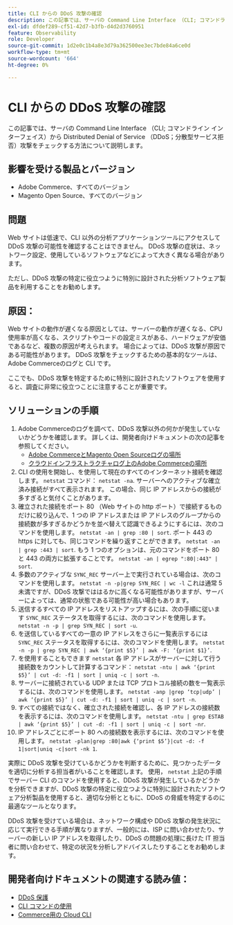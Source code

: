 ```yaml
---
title: CLI からの DDoS 攻撃の確認
description: この記事では、サーバの Command Line Interface （CLI; コマンドライン インターフェイス）から Distributed Denial of Service （DDoS；分散型サービス拒否）攻撃をチェックする方法について説明します。
exl-id: dfdef289-cf51-42d7-b3fb-d4d2d3760951
feature: Observability
role: Developer
source-git-commit: 1d2e0c1b4a8e3d79a362500ee3ec7bde84a6ce0d
workflow-type: tm+mt
source-wordcount: '664'
ht-degree: 0%

---
```


# CLI からの DDoS 攻撃の確認

この記事では、サーバの Command Line Interface （CLI; コマンドライン インターフェイス）から Distributed Denial of Service （DDoS；分散型サービス拒否）攻撃をチェックする方法について説明します。

## 影響を受ける製品とバージョン

* Adobe Commerce、すべてのバージョン
* Magento Open Source、すべてのバージョン

## 問題

Web サイトは低速で、CLI 以外の分析アプリケーションツールにアクセスして DDoS 攻撃の可能性を確認することはできません。 DDoS 攻撃の症状は、ネットワーク設定、使用しているソフトウェアなどによって大きく異なる場合があります。

ただし、DDoS 攻撃の特定に役立つように特別に設計された分析ソフトウェア製品を利用することをお勧めします。

## 原因：

Web サイトの動作が遅くなる原因としては、サーバーの動作が遅くなる、CPU 使用率が高くなる、スクリプトやコードの設定ミスがある、ハードウェアが安価であるなど、複数の原因が考えられます。 場合によっては、DDoS 攻撃が原因である可能性があります。 DDoS 攻撃をチェックするための基本的なツールは、Adobe Commerceのログと CLI です。

ここでも、DDoS 攻撃を特定するために特別に設計されたソフトウェアを使用すると、調査に非常に役立つことに注意することが重要です。

## ソリューションの手順

1. Adobe Commerceのログを調べて、DDoS 攻撃以外の何かが発生していないかどうかを確認します。 詳しくは、開発者向けドキュメントの次の記事を参照してください。
   * [Adobe CommerceとMagento Open Sourceログの場所](https://devdocs.magento.com/guides/v2.3/config-guide/cli/logging.html)
   * [クラウドインフラストラクチャログ上のAdobe Commerceの場所](https://devdocs.magento.com/guides/v2.3/cloud/trouble/environments-logs.html)
1. CLI の使用を開始し、を使用して現在のすべてのインターネット接続を確認します。 `netstat` コマンド： `netstat -na`. サーバーへのアクティブな確立済み接続がすべて表示されます。 この場合、同じ IP アドレスからの接続が多すぎると気付くことがあります。
1. 確立された接続をポート 80 （Web サイトの http ポート）で接続するものだけに絞り込んで、1 つの IP アドレスまたは IP アドレスのグループからの接続数が多すぎるかどうかを並べ替えて認識できるようにするには、次のコマンドを使用します。 `netstat -an | grep :80 | sort`. ポート 443 の https に対しても、同じコマンドを繰り返すことができます。 `netstat -an | grep :443 | sort`. もう 1 つのオプションは、元のコマンドをポート 80 と 443 の両方に拡張することです。 `netstat -an | egrep ":80|:443" | sort`.
1. 多数のアクティブな `SYNC_REC` サーバー上で実行されている場合は、次のコマンドを使用します。     `netstat -n -p|grep SYN_REC | wc -l`     これは通常 5 未満ですが、DDoS 攻撃でははるかに高くなる可能性がありますが、サーバーによっては、通常の状態である可能性が高い場合もあります。
1. 送信するすべての IP アドレスをリストアップするには、次の手順に従います `SYNC_REC` ステータスを取得するには、次のコマンドを使用します。 `netstat -n -p | grep SYN_REC | sort -u`.
1. を送信しているすべての一意の IP アドレスをさらに一覧表示するには `SYNC_REC` ステータスを取得するには、次のコマンドを使用します。 `netstat -n -p | grep SYN_REC | awk ‘{print $5}’ | awk -F: ‘{print $1}’`.
1. を使用することもできます `netstat` 各 IP アドレスがサーバーに対して行う接続数をカウントして計算するコマンド： `netstat -ntu | awk ‘{print $5}’ | cut -d: -f1 | sort | uniq -c | sort -n`.
1. サーバーに接続されている UDP または TCP プロトコル接続の数を一覧表示するには、次のコマンドを使用します。 `netstat -anp |grep ‘tcp|udp’ | awk ‘{print $5}’ | cut -d: -f1 | sort | uniq -c | sort -n`.
1. すべての接続ではなく、確立された接続を確認し、各 IP アドレスの接続数を表示するには、次のコマンドを使用します。 `netstat -ntu | grep ESTAB | awk ‘{print $5}’ | cut -d: -f1 | sort | uniq -c | sort -nr`.
1. IP アドレスごとにポート 80 への接続数を表示するには、次のコマンドを使用します。 `netstat -plan|grep :80|awk {‘print $5’}|cut -d: -f 1|sort|uniq -c|sort -nk 1`.

実際に DDoS 攻撃を受けているかどうかを判断するために、見つかったデータを適切に分析する担当者がいることを確認します。 使用， `netstat` 上記の手順でサーバー CLI のコマンドを使用すると、DDoS 攻撃が発生しているかどうかを分析できますが、DDoS 攻撃の特定に役立つように特別に設計されたソフトウェア分析製品を使用すると、適切な分析とともに、DDoS の脅威を特定するのに最適なツールとなります。

DDoS 攻撃を受けている場合は、ネットワーク構成や DDoS 攻撃の発生状況に応じて実行できる手順が異なりますが、一般的には、ISP に問い合わせたり、サーバーの新しい IP アドレスを取得したり、DDoS の問題の処理に長けた IT 担当者に問い合わせて、特定の状況を分析しアドバイスしたりすることをお勧めします。

## 開発者向けドキュメントの関連する読み値：

* [DDoS 保護](https://devdocs.magento.com/guides/v2.3/cloud/cdn/cloud-fastly.html#ddos-protection)
* [CLI コマンドの使用](https://devdocs.magento.com/guides/v2.3/config-guide/deployment/pipeline/example/cli.html)
* [Commerce用の Cloud CLI](https://devdocs.magento.com/guides/v2.3/cloud/reference/cli-ref-topic.html)
